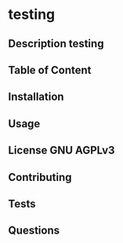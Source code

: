 # testing

  ## Description testing

  ## Table of Content 
  
  ## Installation 

  ## Usage 

  ## License GNU AGPLv3

  ## Contributing 

  ## Tests 

  ## Questions 
